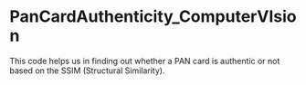 # PanCardAuthenticity_ComputerVIsion
This code helps us in finding out whether a PAN card is authentic or not based on the SSIM (Structural Similarity).
